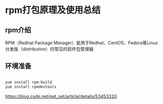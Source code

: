 # rpm打包原理及使用总结

## rpm介绍

RPM（Redhat Package Manager）是用于Redhat、CentOS、Fedora等Linux 分发版（distribution）的常见的软件包管理器

## 环境准备

```bash

yum install rpm-build
yum install rpmdevtools

```

https://blog.csdn.net/get_set/article/details/53453320
